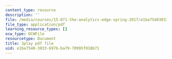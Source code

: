 ```yaml
---
content_type: resource
description: ''
file: /media/courses/15-071-the-analytics-edge-spring-2017/e1ba75403033697bba7970995f018b71_D32g7Vv3_gA.pdf
file_type: application/pdf
learning_resource_types: []
ocw_type: OCWFile
resourcetype: Document
title: 3play pdf file
uid: e1ba7540-3033-697b-ba79-70995f018b71
---
```


